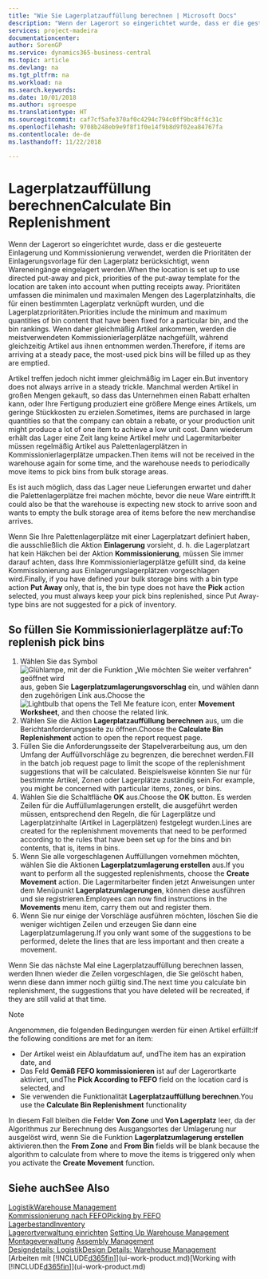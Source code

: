 ```yaml
---
title: "Wie Sie Lagerplatzauffüllung berechnen | Microsoft Docs"
description: "Wenn der Lagerort so eingerichtet wurde, dass er die gesteuerte Einlagerung und Kommissionierung verwendet, werden die Prioritäten der Einlagerungsvorlage für den Lagerplatz berücksichtigt, wenn Wareneingänge eingelagert werden."
services: project-madeira
documentationcenter: 
author: SorenGP
ms.service: dynamics365-business-central
ms.topic: article
ms.devlang: na
ms.tgt_pltfrm: na
ms.workload: na
ms.search.keywords: 
ms.date: 10/01/2018
ms.author: sgroespe
ms.translationtype: HT
ms.sourcegitcommit: caf7cf5afe370af0c4294c794c0ff9bc8ff4c31c
ms.openlocfilehash: 9708b248eb9e9f8f1f0e14f9b8d9f02ea84767fa
ms.contentlocale: de-de
ms.lasthandoff: 11/22/2018

---
```

# <a name="calculate-bin-replenishment"></a><span data-ttu-id="c7245-103">Lagerplatzauffüllung berechnen</span><span class="sxs-lookup"><span data-stu-id="c7245-103">Calculate Bin Replenishment</span></span>
<span data-ttu-id="c7245-104">Wenn der Lagerort so eingerichtet wurde, dass er die gesteuerte Einlagerung und Kommissionierung verwendet, werden die Prioritäten der Einlagerungsvorlage für den Lagerplatz berücksichtigt, wenn Wareneingänge eingelagert werden.</span><span class="sxs-lookup"><span data-stu-id="c7245-104">When the location is set up to use directed put-away and pick, priorities of the put-away template for the location are taken into account when putting receipts away.</span></span> <span data-ttu-id="c7245-105">Prioritäten umfassen die minimalen und maximalen Mengen des Lagerplatzinhalts, die für einen bestimmten Lagerplatz verknüpft wurden, und die Lagerplatzprioritäten.</span><span class="sxs-lookup"><span data-stu-id="c7245-105">Priorities include the minimum and maximum quantities of bin content that have been fixed for a particular bin, and the bin rankings.</span></span> <span data-ttu-id="c7245-106">Wenn daher gleichmäßig Artikel ankommen, werden die meistverwendeten Kommissionierlagerplätze nachgefüllt, während gleichzeitig Artikel aus ihnen entnommen werden.</span><span class="sxs-lookup"><span data-stu-id="c7245-106">Therefore, if items are arriving at a steady pace, the most-used pick bins will be filled up as they are emptied.</span></span>  

<span data-ttu-id="c7245-107">Artikel treffen jedoch nicht immer gleichmäßig im Lager ein.</span><span class="sxs-lookup"><span data-stu-id="c7245-107">But inventory does not always arrive in a steady trickle.</span></span> <span data-ttu-id="c7245-108">Manchmal werden Artikel in großen Mengen gekauft, so dass das Unternehmen einen Rabatt erhalten kann, oder Ihre Fertigung produziert eine größere Menge eines Artikels, um geringe Stückkosten zu erzielen.</span><span class="sxs-lookup"><span data-stu-id="c7245-108">Sometimes, items are purchased in large quantities so that the company can obtain a rebate, or your production unit might produce a lot of one item to achieve a low unit cost.</span></span> <span data-ttu-id="c7245-109">Dann wiederum erhält das Lager eine Zeit lang keine Artikel mehr und Lagermitarbeiter müssen regelmäßig Artikel aus Palettenlagerplätzen in Kommissionierlagerplätze umpacken.</span><span class="sxs-lookup"><span data-stu-id="c7245-109">Then items will not be received in the warehouse again for some time, and the warehouse needs to periodically move items to pick bins from bulk storage areas.</span></span>  

<span data-ttu-id="c7245-110">Es ist auch möglich, dass das Lager neue Lieferungen erwartet und daher die Palettenlagerplätze frei machen möchte, bevor die neue Ware eintrifft.</span><span class="sxs-lookup"><span data-stu-id="c7245-110">It could also be that the warehouse is expecting new stock to arrive soon and wants to empty the bulk storage area of items before the new merchandise arrives.</span></span>  

<span data-ttu-id="c7245-111">Wenn Sie Ihre Palettenlagerplätze mit einer Lagerplatzart definiert haben, die ausschließlich die Aktion **Einlagerung** vorsieht, d. h. die Lagerplatzart hat kein Häkchen bei der Aktion **Kommissionierung**, müssen Sie immer darauf achten, dass Ihre Kommissionierlagerplätze gefüllt sind, da keine Kommissionierung aus Einlagerungslagerplätzen vorgeschlagen wird.</span><span class="sxs-lookup"><span data-stu-id="c7245-111">Finally, if you have defined your bulk storage bins with a bin type action **Put Away** only, that is, the bin type does not have the **Pick** action selected, you must always keep your pick bins replenished, since Put Away-type bins are not suggested for a pick of inventory.</span></span>  

## <a name="to-replenish-pick-bins"></a><span data-ttu-id="c7245-112">So füllen Sie Kommissionierlagerplätze auf:</span><span class="sxs-lookup"><span data-stu-id="c7245-112">To replenish pick bins</span></span>  
1.  <span data-ttu-id="c7245-113">Wählen Sie das Symbol ![Glühlampe, mit der die Funktion „Wie möchten Sie weiter verfahren“ geöffnet wird](media/ui-search/search_small.png "Wie möchten Sie weiter verfahren?") aus, geben Sie **Lagerplatzumlagerungsvorschlag** ein, und wählen dann den zugehörigen Link aus.</span><span class="sxs-lookup"><span data-stu-id="c7245-113">Choose the ![Lightbulb that opens the Tell Me feature](media/ui-search/search_small.png "Tell me what you want to do") icon, enter **Movement Worksheet**, and then choose the related link.</span></span>  
2.  <span data-ttu-id="c7245-114">Wählen Sie die Aktion **Lagerplatzauffüllung berechnen** aus, um die Berichtanforderungsseite zu öffnen.</span><span class="sxs-lookup"><span data-stu-id="c7245-114">Choose the **Calculate Bin Replenishment** action to open the report request page.</span></span>  
3.  <span data-ttu-id="c7245-115">Füllen Sie die Anforderungsseite der Stapelverarbeitung aus, um den Umfang der Auffüllvorschläge zu begrenzen, die berechnet werden.</span><span class="sxs-lookup"><span data-stu-id="c7245-115">Fill in the batch job request page to limit the scope of the replenishment suggestions that will be calculated.</span></span> <span data-ttu-id="c7245-116">Beispielsweise könnten Sie nur für bestimmte Artikel, Zonen oder Lagerplätze zuständig sein.</span><span class="sxs-lookup"><span data-stu-id="c7245-116">For example, you might be concerned with particular items, zones, or bins.</span></span>  
4.  <span data-ttu-id="c7245-117">Wählen Sie die Schaltfläche **OK** aus.</span><span class="sxs-lookup"><span data-stu-id="c7245-117">Choose the **OK** button.</span></span> <span data-ttu-id="c7245-118">Es werden Zeilen für die Auffüllumlagerungen erstellt, die ausgeführt werden müssen, entsprechend den Regeln, die für Lagerplätze und Lagerplatzinhalte (Artikel in Lagerplätzen) festgelegt wurden.</span><span class="sxs-lookup"><span data-stu-id="c7245-118">Lines are created for the replenishment movements that need to be performed according to the rules that have been set up for the bins and bin contents, that is, items in bins.</span></span>  
5.  <span data-ttu-id="c7245-119">Wenn Sie alle vorgeschlagenen Auffüllungen vornehmen möchten, wählen Sie die Aktionen **Lagerplatzumlagerung erstellen** aus.</span><span class="sxs-lookup"><span data-stu-id="c7245-119">If you want to perform all the suggested replenishments, choose the **Create Movement** action.</span></span> <span data-ttu-id="c7245-120">Die Lagermitarbeiter finden jetzt Anweisungen unter dem Menüpunkt **Lagerplatzumlagerungen**, können diese ausführen und sie registrieren.</span><span class="sxs-lookup"><span data-stu-id="c7245-120">Employees can now find instructions in the **Movements** menu item, carry them out and register them.</span></span>  
6.  <span data-ttu-id="c7245-121">Wenn Sie nur einige der Vorschläge ausführen möchten, löschen Sie die weniger wichtigen Zeilen und erzeugen Sie dann eine Lagerplatzumlagerung.</span><span class="sxs-lookup"><span data-stu-id="c7245-121">If you only want some of the suggestions to be performed, delete the lines that are less important and then create a movement.</span></span>  

<span data-ttu-id="c7245-122">Wenn Sie das nächste Mal eine Lagerplatzauffüllung berechnen lassen, werden Ihnen wieder die Zeilen vorgeschlagen, die Sie gelöscht haben, wenn diese dann immer noch gültig sind.</span><span class="sxs-lookup"><span data-stu-id="c7245-122">The next time you calculate bin replenishment, the suggestions that you have deleted will be recreated, if they are still valid at that time.</span></span>  

> [!NOTE]  
>  <span data-ttu-id="c7245-123">Angenommen, die folgenden Bedingungen werden für einen Artikel erfüllt:</span><span class="sxs-lookup"><span data-stu-id="c7245-123">If the following conditions are met for an item:</span></span>  
>   
>  -   <span data-ttu-id="c7245-124">Der Artikel weist ein Ablaufdatum auf, und</span><span class="sxs-lookup"><span data-stu-id="c7245-124">The item has an expiration date, and</span></span>  
> -   <span data-ttu-id="c7245-125">Das Feld **Gemäß FEFO kommissionieren** ist auf der Lagerortkarte aktiviert, und</span><span class="sxs-lookup"><span data-stu-id="c7245-125">The **Pick According to FEFO** field on the location card is selected, and</span></span>  
> -   <span data-ttu-id="c7245-126">Sie verwenden die Funktionalität **Lagerplatzauffüllung berechnen**.</span><span class="sxs-lookup"><span data-stu-id="c7245-126">You use the **Calculate Bin Replenishment** functionality</span></span>  
>   
>  <span data-ttu-id="c7245-127">In diesem Fall bleiben die Felder **Von Zone** und **Von Lagerplatz** leer, da der Algorithmus zur Berechnung des Ausgangsortes der Umlagerung nur ausgelöst wird, wenn Sie die Funktion **Lagerplatzumlagerung erstellen** aktivieren.</span><span class="sxs-lookup"><span data-stu-id="c7245-127">then the **From Zone** and **From Bin** fields will be blank because the algorithm to calculate from where to move the items is triggered only when you activate the **Create Movement** function.</span></span>  

## <a name="see-also"></a><span data-ttu-id="c7245-128">Siehe auch</span><span class="sxs-lookup"><span data-stu-id="c7245-128">See Also</span></span>  
[<span data-ttu-id="c7245-129">Logistik</span><span class="sxs-lookup"><span data-stu-id="c7245-129">Warehouse Management</span></span>](warehouse-manage-warehouse.md)  
[<span data-ttu-id="c7245-130">Kommissionierung nach FEFO</span><span class="sxs-lookup"><span data-stu-id="c7245-130">Picking by FEFO</span></span>](warehouse-picking-by-fefo.md)  
[<span data-ttu-id="c7245-131">Lagerbestand</span><span class="sxs-lookup"><span data-stu-id="c7245-131">Inventory</span></span>](inventory-manage-inventory.md)  
<span data-ttu-id="c7245-132">[Lagerortverwaltung einrichten](warehouse-setup-warehouse.md)   </span><span class="sxs-lookup"><span data-stu-id="c7245-132">[Setting Up Warehouse Management](warehouse-setup-warehouse.md)   </span></span>  
<span data-ttu-id="c7245-133">[Montageverwaltung](assembly-assemble-items.md)  </span><span class="sxs-lookup"><span data-stu-id="c7245-133">[Assembly Management](assembly-assemble-items.md)  </span></span>  
[<span data-ttu-id="c7245-134">Designdetails: Logistik</span><span class="sxs-lookup"><span data-stu-id="c7245-134">Design Details: Warehouse Management</span></span>](design-details-warehouse-management.md)  
<span data-ttu-id="c7245-135">[Arbeiten mit [!INCLUDE[d365fin](includes/d365fin_md.md)]](ui-work-product.md)</span><span class="sxs-lookup"><span data-stu-id="c7245-135">[Working with [!INCLUDE[d365fin](includes/d365fin_md.md)]](ui-work-product.md)</span></span>

